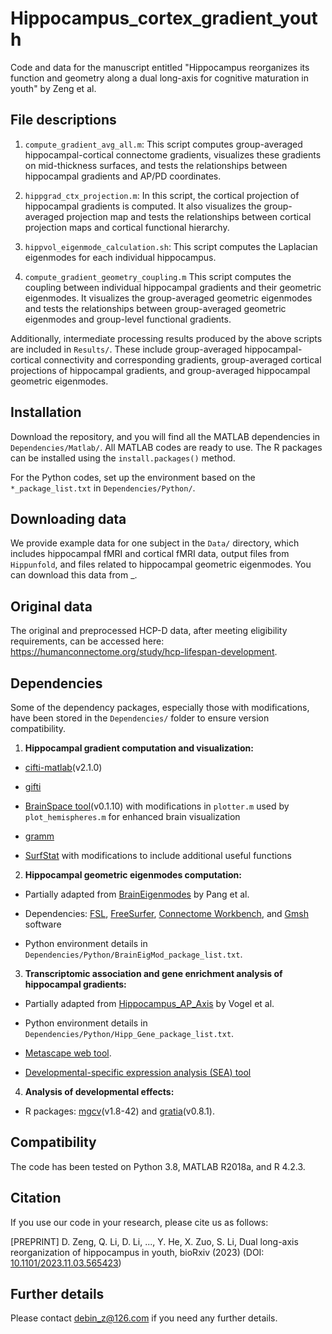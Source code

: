 # Hippocampus_cortex_gradient_youth

Code and data for the manuscript entitled "Hippocampus reorganizes its function and geometry along a dual long-axis for cognitive maturation in youth" by Zeng et al.

## File descriptions

1. `compute_gradient_avg_all.m`: This script computes group-averaged hippocampal-cortical connectome gradients, visualizes these gradients on mid-thickness surfaces, and tests the relationships between hippocampal gradients and AP/PD coordinates.

2. `hippgrad_ctx_projection.m`: In this script, the cortical projection of hippocampal gradients is computed. It also visualizes the group-averaged projection map and tests the relationships between cortical projection maps and cortical functional hierarchy.

3. `hippvol_eigenmode_calculation.sh`: This script computes the Laplacian eigenmodes for each individual hippocampus.

4. `compute_gradient_geometry_coupling.m` This script computes the coupling between individual hippocampal gradients and their geometric eigenmodes. It visualizes the group-averaged geometric eigenmodes and tests the relationships between group-averaged geometric eigenmodes and group-level functional gradients.

Additionally, intermediate processing results produced by the above scripts are included in `Results/`. These include group-averaged hippocampal-cortical connectivity and corresponding gradients, group-averaged cortical projections of hippocampal gradients, and group-averaged hippocampal geometric eigenmodes.

## Installation
Download the repository, and you will find all the MATLAB dependencies in  `Dependencies/Matlab/`. All MATLAB codes are ready to use. The R packages can be installed using the `install.packages()` method.

For the Python codes, set up the environment based on the `*_package_list.txt` in `Dependencies/Python/`. 

## Downloading data

We provide example data for one subject in the `Data/` directory, which includes hippocampal fMRI and cortical fMRI data, output files from `Hippunfold`, and files related to hippocampal geometric eigenmodes. You can download this data from _.

## Original data

The original and preprocessed HCP-D data, after meeting eligibility requirements, can be accessed here: https://humanconnectome.org/study/hcp-lifespan-development.

## Dependencies

Some of the dependency packages, especially those with modifications, have been stored in the `Dependencies/` folder to ensure version compatibility. 

1. **Hippocampal gradient computation and visualization:**

- [cifti-matlab](https://github.com/Washington-University/cifti-matlab)(v2.1.0)
	
- [gifti](https://github.com/gllmflndn/gifti)
	
- [BrainSpace tool](https://github.com/MICA-MNI/BrainSpace)(v0.1.10) with modifications in `plotter.m` used by `plot_hemispheres.m` for enhanced brain visualization 
	
- [gramm](https://github.com/piermorel/gramm)
	
- [SurfStat](https://math.mcgill.ca/keith/surfstat/) with modifications to include additional useful functions

2. **Hippocampal geometric eigenmodes computation:** 

- Partially adapted from [BrainEigenmodes](https://github.com/NSBLab/BrainEigenmodes/tree/main) by Pang et al.
	
- Dependencies: [FSL](https://fsl.fmrib.ox.ac.uk/fsl/fslwiki/FslInstallation), [FreeSurfer](https://surfer.nmr.mgh.harvard.edu/fswiki/DownloadAndInstall), [Connectome Workbench](https://www.humanconnectome.org/software/get-connectome-workbench), and [Gmsh](https://gmsh.info/) software
	
- Python environment details in `Dependencies/Python/BrainEigMod_package_list.txt`.

3. **Transcriptomic association and gene enrichment analysis of hippocampal gradients:** 

- Partially adapted from [Hippocampus_AP_Axis](https://github.com/illdopejake/Hippocampus_AP_Axis) by Vogel et al. 
	
- Python environment details in `Dependencies/Python/Hipp_Gene_package_list.txt`.
	
- [Metascape web tool](www.metascape.org). 
	
- [Developmental-specific expression analysis (SEA) tool](http://genetics.wustl.edu/jdlab/cseatool-2/)

4. **Analysis of developmental effects:**
	
- R packages: [mgcv](https://rdocumentation.org/packages/mgcv/versions/1.8-42)(v1.8-42) and [gratia](https://rdocumentation.org/packages/gratia/versions/0.8.1)(v0.8.1).

## Compatibility

The code has been tested on Python 3.8, MATLAB R2018a, and R 4.2.3.

## Citation

If you use our code in your research, please cite us as follows:

[PREPRINT] D. Zeng, Q. Li, D. Li, ..., Y. He, X. Zuo, S. Li, Dual long-axis reorganization of hippocampus in youth, bioRxiv (2023) (DOI: [10.1101/2023.11.03.565423](https://www.biorxiv.org/content/10.1101/2023.11.03.565423v1.article-metrics))

## Further details

Please contact debin_z@126.com if you need any further details.
